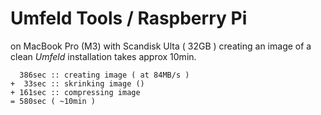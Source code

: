 # Umfeld Tools / Raspberry Pi

on MacBook Pro (M3) with Scandisk Ulta ( 32GB ) creating an image of a clean *Umfeld* installation takes approx 10min.

```
  386sec :: creating image ( at 84MB/s )
+  33sec :: skrinking image ()
+ 161sec :: compressing image
= 580sec ( ~10min )
```
